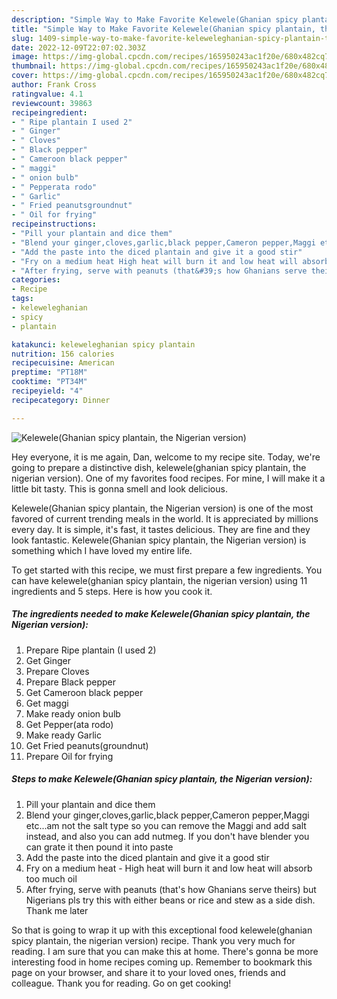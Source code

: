 ```yaml
---
description: "Simple Way to Make Favorite Kelewele(Ghanian spicy plantain, the Nigerian version)"
title: "Simple Way to Make Favorite Kelewele(Ghanian spicy plantain, the Nigerian version)"
slug: 1409-simple-way-to-make-favorite-keleweleghanian-spicy-plantain-the-nigerian-version
date: 2022-12-09T22:07:02.303Z
image: https://img-global.cpcdn.com/recipes/165950243ac1f20e/680x482cq70/keleweleghanian-spicy-plantain-the-nigerian-version-recipe-main-photo.jpg
thumbnail: https://img-global.cpcdn.com/recipes/165950243ac1f20e/680x482cq70/keleweleghanian-spicy-plantain-the-nigerian-version-recipe-main-photo.jpg
cover: https://img-global.cpcdn.com/recipes/165950243ac1f20e/680x482cq70/keleweleghanian-spicy-plantain-the-nigerian-version-recipe-main-photo.jpg
author: Frank Cross
ratingvalue: 4.1
reviewcount: 39863
recipeingredient:
- " Ripe plantain I used 2"
- " Ginger"
- " Cloves"
- " Black pepper"
- " Cameroon black pepper"
- " maggi"
- " onion bulb"
- " Pepperata rodo"
- " Garlic"
- " Fried peanutsgroundnut"
- " Oil for frying"
recipeinstructions:
- "Pill your plantain and dice them"
- "Blend your ginger,cloves,garlic,black pepper,Cameron pepper,Maggi etc...am not the salt type so you can remove the Maggi and add salt instead, and also you can add nutmeg. If you don&#39;t have blender you can grate it then pound it into paste"
- "Add the paste into the diced plantain and give it a good stir"
- "Fry on a medium heat High heat will burn it and low heat will absorb too much oil"
- "After frying, serve with peanuts (that&#39;s how Ghanians serve theirs) but Nigerians pls try this with either beans or rice and stew as a side dish. Thank me later"
categories:
- Recipe
tags:
- keleweleghanian
- spicy
- plantain

katakunci: keleweleghanian spicy plantain 
nutrition: 156 calories
recipecuisine: American
preptime: "PT18M"
cooktime: "PT34M"
recipeyield: "4"
recipecategory: Dinner

---
```



![Kelewele(Ghanian spicy plantain, the Nigerian version)](https://img-global.cpcdn.com/recipes/165950243ac1f20e/680x482cq70/keleweleghanian-spicy-plantain-the-nigerian-version-recipe-main-photo.jpg)

Hey everyone, it is me again, Dan, welcome to my recipe site. Today, we're going to prepare a distinctive dish, kelewele(ghanian spicy plantain, the nigerian version). One of my favorites food recipes. For mine, I will make it a little bit tasty. This is gonna smell and look delicious.



Kelewele(Ghanian spicy plantain, the Nigerian version) is one of the most favored of current trending meals in the world. It is appreciated by millions every day. It is simple, it's fast, it tastes delicious. They are fine and they look fantastic. Kelewele(Ghanian spicy plantain, the Nigerian version) is something which I have loved my entire life.


To get started with this recipe, we must first prepare a few ingredients. You can have kelewele(ghanian spicy plantain, the nigerian version) using 11 ingredients and 5 steps. Here is how you cook it.

<!--inarticleads1-->

##### The ingredients needed to make Kelewele(Ghanian spicy plantain, the Nigerian version):

1. Prepare  Ripe plantain (I used 2)
1. Get  Ginger
1. Prepare  Cloves
1. Prepare  Black pepper
1. Get  Cameroon black pepper
1. Get  maggi
1. Make ready  onion bulb
1. Get  Pepper(ata rodo)
1. Make ready  Garlic
1. Get  Fried peanuts(groundnut)
1. Prepare  Oil for frying




<!--inarticleads2-->

##### Steps to make Kelewele(Ghanian spicy plantain, the Nigerian version):

1. Pill your plantain and dice them
1. Blend your ginger,cloves,garlic,black pepper,Cameron pepper,Maggi etc...am not the salt type so you can remove the Maggi and add salt instead, and also you can add nutmeg. If you don&#39;t have blender you can grate it then pound it into paste
1. Add the paste into the diced plantain and give it a good stir
1. Fry on a medium heat - High heat will burn it and low heat will absorb too much oil
1. After frying, serve with peanuts (that&#39;s how Ghanians serve theirs) but Nigerians pls try this with either beans or rice and stew as a side dish. Thank me later




So that is going to wrap it up with this exceptional food kelewele(ghanian spicy plantain, the nigerian version) recipe. Thank you very much for reading. I am sure that you can make this at home. There's gonna be more interesting food in home recipes coming up. Remember to bookmark this page on your browser, and share it to your loved ones, friends and colleague. Thank you for reading. Go on get cooking!
